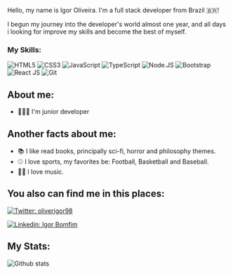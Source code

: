 Hello, my name is Igor Oliveira. I'm a full stack developer from Brazil 🇧🇷!

I begun my journey into the developer's world almost one year, and all days i looking for improve my skills and become the best of myself.

### My Skills:

![HTML5](https://img.shields.io/twitter/url?label=HTML&logo=HTML5&style=flat-square&url=https%3A%2F%2Fgithub.com%2FIgoroliveira98)
![CSS3](https://img.shields.io/twitter/url?color=blue&label=CSS&logo=CSS3&style=flat-square&url=https%3A%2F%2Fgithub.com%2FIgoroliveira98)
![JavaScript](https://img.shields.io/twitter/url?color=%23ff0&label=JavaScript&logo=JavaScript&style=flat-square&url=https%3A%2F%2Fgithub.com%2FIgoroliveira98)
![TypeScript](https://img.shields.io/twitter/url?color=blue&label=TypeScript&logo=TypeScript&style=flat-square&url=https%3A%2F%2Fgithub.com%2FIgoroliveira98)
![Node.JS](https://img.shields.io/twitter/url?color=green&label=Node.JS&logo=Node.JS&style=flat-square&url=https%3A%2F%2Fgithub.com%2FIgoroliveira98)
![Bootstrap](https://img.shields.io/twitter/url?color=%23b19c&label=Bootstrap&logo=Bootstrap&style=flat-square&url=https%3A%2F%2Fgithub.com%2FIgoroliveira98)
![React JS](https://img.shields.io/twitter/url?color=blue&label=React%20JS&logo=React&style=flat-square&url=https%3A%2F%2Fgithub.com%2FIgoroliveira98)
![Git](https://img.shields.io/twitter/url?color=%23f00&label=Git&logo=Git&style=flat-square&url=https%3A%2F%2Fgithub.com%2FIgoroliveira98)

## About me: 

 - 👨🏻‍💻 I'm junior developer

## Another facts about me:

- 📚 I like read books, principally sci-fi, horror and philosophy themes.
- ⚾️ I love sports, my favorites be: Football, Basketball and Baseball.
- 🤘🏻 I love music.

## You also can find me in this places: 

[![Twitter: oliverigor98](https://img.shields.io/twitter/url?color=%23ff0000&label=follow%20me%3A%20%40oliverigor98&logo=Twitter&style=flat-square&url=https%3A%2F%2Ftwitter.com%2Foliverigor98)](https://twitter.com/oliverigor98)

[![Linkedin: Igor Bomfim](https://img.shields.io/twitter/url?color=blue&label=Igor%20Bomfim&logo=linkedin&style=flat-square&url=https%3A%2F%2Fwww.linkedin.com%2Fin%2Figor-bomfim-010132188%2F)](https://www.linkedin.com/in/igor-bomfim-010132188/)

## My Stats: 

![Github stats](https://github-readme-stats.vercel.app/api?username=igoroliveira98&hide=issues&theme=vue&show_icons=true&hide_border=false&count_private=true&include_all_commits=true&line_height=24.5)
